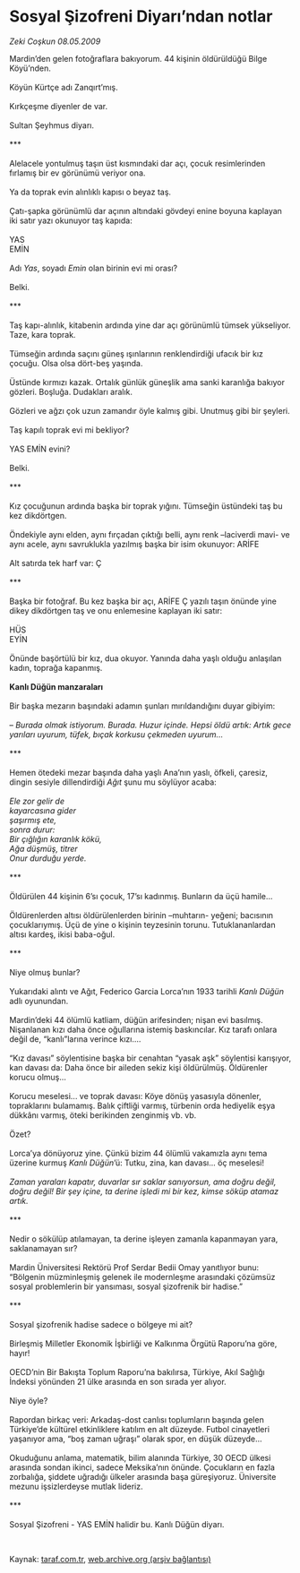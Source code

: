 # Sosyal Şizofreni Diyarı’ndan notlar

*Zeki Coşkun 08.05.2009*

<div class="taraf_structure_2col_1zq">
<div class="margen_n">



 <p>Mardin’den gelen fotoğraflara bakıyorum. 44 kişinin öldürüldüğü Bilge Köyü’nden. <br/><br/>Köyün Kürtçe adı Zanqırt’mış. <br/><br/>Kırkçeşme diyenler de var. <br/><br/>Sultan Şeyhmus diyarı. <br/><br/>*** <br/><br/>Alelacele yontulmuş taşın üst kısmındaki dar açı, çocuk resimlerinden fırlamış bir ev görünümü veriyor ona. <br/><br/>Ya da toprak evin alınlıklı kapısı o beyaz taş. <br/><br/>Çatı-şapka görünümlü dar açının altındaki gövdeyi enine boyuna kaplayan iki satır yazı okunuyor taş kapıda: <br/><br/>YAS <br/>EMİN <br/><br/>Adı <i>Yas</i>, soyadı <i>Emin</i> olan birinin evi mi orası? <br/><br/>Belki. <br/><br/>*** <br/><br/>Taş kapı-alınlık, kitabenin ardında yine dar açı görünümlü tümsek yükseliyor. Taze, kara toprak. <br/><br/>Tümseğin ardında saçını güneş ışınlarının renklendirdiği ufacık bir kız çocuğu. Olsa olsa dört-beş yaşında. <br/><br/>Üstünde kırmızı kazak. Ortalık günlük güneşlik ama sanki karanlığa bakıyor gözleri. Boşluğa. Dudakları aralık. <br/><br/>Gözleri ve ağzı çok uzun zamandır öyle kalmış gibi. Unutmuş gibi bir şeyleri. <br/><br/>Taş kapılı toprak evi mi bekliyor? <br/><br/>YAS EMİN evini? <br/><br/>Belki. <br/><br/>*** <br/><br/>Kız çocuğunun ardında başka bir toprak yığını. Tümseğin üstündeki taş bu kez dikdörtgen. <br/><br/>Öndekiyle aynı elden, aynı fırçadan çıktığı belli, aynı renk –laciverdi mavi- ve aynı acele, aynı savruklukla yazılmış başka bir isim okunuyor: ARİFE <br/><br/>Alt satırda tek harf var: Ç <br/><br/>*** <br/><br/>Başka bir fotoğraf. Bu kez başka bir açı, ARİFE Ç yazılı taşın önünde yine dikey dikdörtgen taş ve onu enlemesine kaplayan iki satır: <br/><br/>HÜS <br/>EYİN <br/><br/>Önünde başörtülü bir kız, dua okuyor. Yanında daha yaşlı olduğu anlaşılan kadın, toprağa kapanmış.<b> <br/><br/>Kanlı Düğün manzaraları </b><br/><br/>Bir başka mezarın başındaki adamın şunları mırıldandığını duyar gibiyim:<br/><br/>– <i>Burada olmak istiyorum. Burada. Huzur içinde. Hepsi öldü artık: Artık gece yarıları uyurum, tüfek, bıçak korkusu çekmeden uyurum...</i> <br/><br/>*** <br/><br/>Hemen ötedeki mezar başında daha yaşlı Ana’nın yaslı, öfkeli, çaresiz, dingin sesiyle dillendirdiği <i>Ağıt </i>şunu mu söylüyor acaba:<i> <br/><br/>Ele zor gelir de <br/>kayarcasına gider <br/>şaşırmış ete, <br/>sonra durur: <br/>Bir çığlığın karanlık kökü, <br/>Ağa düşmüş, titrer <br/>Onur durduğu yerde.</i> <br/><br/>*** <br/><br/>Öldürülen 44 kişinin 6’sı çocuk, 17’sı kadınmış. Bunların da üçü hamile... <br/><br/>Öldürenlerden altısı öldürülenlerden birinin –muhtarın- yeğeni; bacısının çocuklarıymış. Üçü de yine o kişinin teyzesinin torunu. Tutuklananlardan altısı kardeş, ikisi baba-oğul. <br/><br/>*** <br/><br/>Niye olmuş bunlar? <br/><br/>Yukarıdaki alıntı ve Ağıt, Federico Garcia Lorca’nın 1933 tarihli <i>Kanlı Düğün</i> adlı oyunundan. <br/><br/>Mardin’deki 44 ölümlü katliam, düğün arifesinden; nişan evi basılmış. Nişanlanan kızı daha önce oğullarına istemiş baskıncılar. Kız tarafı onlara değil de, “kanlı”larına verince kızı.... <br/><br/>“Kız davası” söylentisine başka bir cenahtan “yasak aşk” söylentisi karışıyor, kan davası da: Daha önce bir aileden sekiz kişi öldürülmüş. Öldürenler korucu olmuş... <br/><br/>Korucu meselesi... ve toprak davası: Köye dönüş yasasıyla dönenler, topraklarını bulamamış. Balık çiftliği varmış, türbenin orda hediyelik eşya dükkânı varmış, öteki berikinden zenginmiş vb. vb. <br/><br/>Özet? <br/><br/>Lorca’ya dönüyoruz yine. Çünkü bizim 44 ölümlü vakamızla aynı tema üzerine kurmuş <i>Kanlı Düğün</i>’ü: Tutku, zina, kan davası... öç meselesi!<i> <br/><br/>Zaman yaraları kapatır, duvarlar sır saklar sanıyorsun, ama doğru değil, doğru değil! Bir şey içine, ta derine işledi mi bir kez, kimse söküp atamaz artık.</i> <br/><br/>*** <br/><br/>Nedir o sökülüp atılamayan, ta derine işleyen zamanla kapanmayan yara, saklanamayan sır? <br/><br/>Mardin Üniversitesi Rektörü Prof Serdar Bedii Omay yanıtlıyor bunu: “Bölgenin müzminleşmiş gelenek ile modernleşme arasındaki çözümsüz sosyal problemlerin bir yansıması, sosyal şizofrenik bir hadise.” <br/><br/>*** <br/><br/>Sosyal şizofrenik hadise sadece o bölgeye mi ait? <br/><br/>Birleşmiş Milletler Ekonomik İşbirliği ve Kalkınma Örgütü Raporu’na göre, hayır! <br/><br/>OECD’nin Bir Bakışta Toplum Raporu’na bakılırsa, Türkiye, Akıl Sağlığı İndeksi yönünden 21 ülke arasında en son sırada yer alıyor. <br/><br/>Niye öyle? <br/><br/>Rapordan birkaç veri: Arkadaş-dost canlısı toplumların başında gelen Türkiye’de kültürel etkinliklere katılım en alt düzeyde. Futbol cinayetleri yaşanıyor ama, “boş zaman uğraşı” olarak spor, en düşük düzeyde... <br/><br/>Okuduğunu anlama, matematik, bilim alanında Türkiye, 30 OECD ülkesi arasında sondan ikinci, sadece Meksika’nın önünde. Çocukların en fazla zorbalığa, şiddete uğradığı ülkeler arasında başa güreşiyoruz. Üniversite mezunu işsizlerdeyse mutlak lideriz. <br/><br/>*** <br/><br/>Sosyal Şizofreni - YAS EMİN halidir bu. Kanlı Düğün diyarı.</p>

<br/>


<div id="taraf_not">
</div>

</div>


</div>

Kaynak: [taraf.com.tr](http://www.taraf.com.tr:80/makale/5414.htm), [web.archive.org (arşiv bağlantısı)](http://web.archive.org/web/20090518120700/http://www.taraf.com.tr:80/makale/5414.htm)
